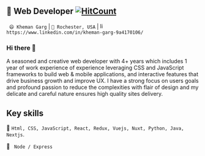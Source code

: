 ## 🔭 Web Developer [![HitCount](http://hits.dwyl.com/kheman9862/kheman9862.svg)](http://hits.dwyl.com/kheman9862/kheman9862)

` 😄 Kheman Garg` |  `🌱 Rochester, USA` | <img src="https://img.icons8.com/color/48/000000/linkedin.png" width="15" height="15" alt="linkedin logo"/> `https://www.linkedin.com/in/kheman-garg-9a4170106/`

### Hi there 👋

A seasoned and creative web developer with 4+ years which includes 1 year of work experience of experience leveraging CSS and JavaScript frameworks to build web & mobile applications, and interactive features that drive business growth and improve UX. I have a strong focus on users goals and profound passion to reduce the complexities with flair of design and my delicate and careful nature ensures high quality sites delivery.

## Key skills

💬 `Html, CSS, JavaScript, React, Redux, Vuejs, Nuxt, Python, Java, Nextjs`.

📖 ` Node / Express`




<!--
**Kheman9862/Kheman9862** is a ✨ _special_ ✨ repository because its `README.md` (this file) appears on your GitHub profile.

Here are some ideas to get you started:

- 🔭 I’m currently working on ...
- 🌱 I’m currently learning ...
- 👯 I’m looking to collaborate on ...
- 🤔 I’m looking for help with ...
- 💬 Ask me about ...
- 📫 How to reach me: ...
- 😄 Pronouns: ...
- ⚡ Fun fact: ...
-->
